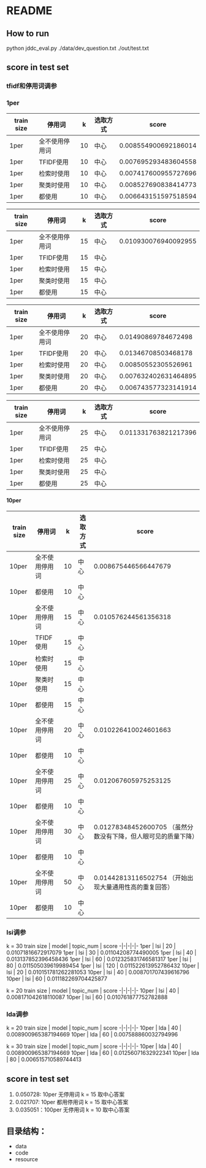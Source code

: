 # README

## How to run
python jddc_eval.py ./data/dev_question.txt ./out/test.txt

## score in test set
### tfidf和停用词调参
### 1per
 train size | 停用词 | k | 选取方式 | score 
-|-|-|-|-
1per | 全不使用停用词 | 10 | 中心 | 0.008554900692186014
1per | TFIDF使用 | 10 | 中心 | 0.007695293483604558
1per | 检索时使用 | 10 | 中心 | 0.007417600955727696
1per | 聚类时使用 | 10 | 中心 | 0.008527690838414773
1per | 都使用 | 10 | 中心 | 0.006643151597518594

 train size | 停用词 | k | 选取方式 | score 
-|-|-|-|-
1per | 全不使用停用词 | 15 | 中心 | 0.010930076940092955
1per | TFIDF使用 | 15 | 中心 | 
1per | 检索时使用 | 15 | 中心 | 
1per | 聚类时使用 | 15 | 中心 | 
1per | 都使用 | 15 | 中心 | 

 train size | 停用词 | k | 选取方式 | score 
-|-|-|-|-
1per | 全不使用停用词 | 20 | 中心 | 0.01490869784672498
1per | TFIDF使用 | 20 | 中心 | 0.01346708503468178
1per | 检索时使用 | 20 | 中心 | 0.00850552305526961
1per | 聚类时使用 | 20 | 中心 | 0.007632402631464895
1per | 都使用 | 20 | 中心 | 0.006743577323141914

 train size | 停用词 | k | 选取方式 | score 
-|-|-|-|-
1per | 全不使用停用词 | 25 | 中心 | 0.011331763821217396
1per | TFIDF使用 | 25 | 中心 | 
1per | 检索时使用 | 25 | 中心 | 
1per | 聚类时使用 | 25 | 中心 | 
1per | 都使用 | 25 | 中心 | 

#### 10per
 train size | 停用词 | k | 选取方式 | score 
-|-|-|-|-
10per | 全不使用停用词 | 10 | 中心 | 0.008675446566447679
10per | 都使用 | 10 | 中心 | 
10per | 全不使用停用词 | 15 | 中心 | 0.010576244561356318
10per | TFIDF使用 | 15 | 中心 | 
10per | 检索时使用 | 15 | 中心 | 
10per | 聚类时使用 | 15 | 中心 | 
10per | 都使用 | 15 | 中心 | 
10per | 全不使用停用词 | 20 | 中心 | 0.010226410024601663
10per | 都使用 | 10 | 中心 |  
10per | 全不使用停用词 | 25 | 中心 | 0.012067605975253125
10per | 都使用 | 10 | 中心 |  
10per | 全不使用停用词 | 30 | 中心 | 0.01278348452600705 （虽然分数没有下降，但人眼可见的质量下降）
10per | 都使用 | 10 | 中心 |  
10per | 全不使用停用词 | 50 | 中心 | 0.01442813116502754 （开始出现大量通用性高的重复回答）
10per | 都使用 | 10 | 中心 |  

### lsi调参

k = 30
 train size | model | topic_num | score 
-|-|-|-|-
1per | lsi | 20 | 0.01071816672917079
1per | lsi | 30 | 0.01104208774490005
1per | lsi | 40 | 0.013137852396458436
1per | lsi | 60 | 0.012325831746581317
1per | lsi | 80 | 0.011505039619989454
1per | lsi | 120 | 0.011522613952786432
10per | lsi | 20 | 0.010151781262281053
10per | lsi | 40 | 0.008701707439616796
10per | lsi | 60 | 0.011182269704425877

k = 20
 train size | model | topic_num | score 
-|-|-|-|-
10per | lsi | 40 | 0.008171042618110087
10per | lsi | 60 | 0.010761877752782888


### lda调参
k = 20
 train size | model | topic_num | score 
-|-|-|-|-
10per | lda | 40 | 0.008900965387194669
10per | lda | 60 | 0.007588860032794996


k = 30
 train size | model | topic_num | score 
-|-|-|-|-
10per | lda | 40 | 0.008900965387194669
10per | lda | 60 | 0.01256071632922341
10per | lda | 80 | 0.006515710589744413

## score in test set
1. 0.050728: 10per 无停用词 k = 15 取中心答案
1. 0.021707: 10per 都用停用词 k = 15 取中心答案
2. 0.035051：100per 无停用词 k = 10 取中心答案


## 目录结构：
- data
- code
- resource
